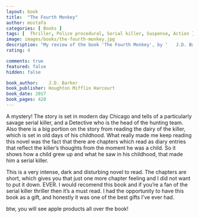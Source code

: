 ```yaml
---
layout: book
title:  "The Fourth Monkey"
author: mostafa
categories: [ Books ]
tags: [  Thriller, Police procedural, Serial killer, Suspense, Action ]
image: images/books/the-fourth-monkey.jpg
description: "My review of the book 'The Fourth Monkey', by '	J.D. Barker'"
rating: 4

comments: true
featured: false
hidden: false

book_author: 	J.D. Barker
book_publisher: Houghton Mifflin Harcourt
book_date: 2017
book_pages: 420
---
```


A mystery! The story is set in modern day Chicago and tells of a particularly savage serial killer, and a Detective who is the head of the hunting team. Also there is a big portion on the story from reading the dairy of the killer, which is set in old days of his childhood. What really made me keep reading this novel was the fact that there are chapters which read as diary entries that reflect the killer’s thoughts from the moment he was a child. So it shows how a child grew up and what he saw in his childhood, that made him a serial killer.

This is a very intense, dark and disturbing novel to read. The chapters are short, which gives you that just one more chapter feeling and I did not want to put it down. EVER. I would recomend this book and if you’re a fan of the serial killer thriller then it’s a must read. I had the opportunity to have this book as a gift, and honestly it was one of the best gifts I’ve ever had.

btw, you will see apple products all over the book!
